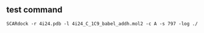 ## test command

```shell
SCARdock -r 4i24.pdb -l 4i24_C_1C9_babel_addh.mol2 -c A -s 797 -log ./
```